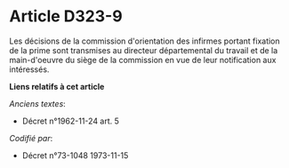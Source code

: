 # Article D323-9

Les décisions de la commission d'orientation des infirmes portant fixation de la prime sont transmises au directeur
départemental du travail et de la main-d'oeuvre du siège de la commission en vue de leur notification aux intéressés.

**Liens relatifs à cet article**

_Anciens textes_:

  - Décret n°1962-11-24 art. 5

_Codifié par_:

  - Décret n°73-1048 1973-11-15
